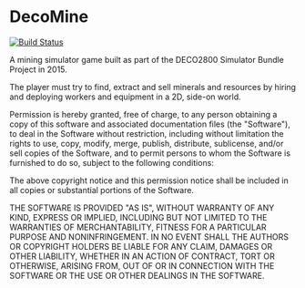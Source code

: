 # DecoMine   
[![Build Status](http://deco2800.uqcloud.net/jenkins/buildStatus/icon?job=Mine)](http://deco2800.uqcloud.net/jenkins/job/Mine/)

A mining simulator game built as part of the DECO2800 Simulator Bundle Project in 2015.

The player must try to find, extract and sell minerals and resources by hiring and deploying workers and equipment in a 2D, side-on world.

Permission is hereby granted, free of charge, to any person obtaining a copy of this software and associated documentation files (the "Software"), to deal in the Software without restriction, including without limitation the rights to use, copy, modify, merge, publish, distribute, sublicense, and/or sell copies of the Software, and to permit persons to whom the Software is furnished to do so, subject to the following conditions:

The above copyright notice and this permission notice shall be included in all copies or substantial portions of the Software.

THE SOFTWARE IS PROVIDED "AS IS", WITHOUT WARRANTY OF ANY KIND, EXPRESS OR IMPLIED, INCLUDING BUT NOT LIMITED TO THE WARRANTIES OF MERCHANTABILITY, FITNESS FOR A PARTICULAR PURPOSE AND NONINFRINGEMENT. IN NO EVENT SHALL THE AUTHORS OR COPYRIGHT HOLDERS BE LIABLE FOR ANY CLAIM, DAMAGES OR OTHER LIABILITY, WHETHER IN AN ACTION OF CONTRACT, TORT OR OTHERWISE, ARISING FROM, OUT OF OR IN CONNECTION WITH THE SOFTWARE OR THE USE OR OTHER DEALINGS IN THE SOFTWARE.

